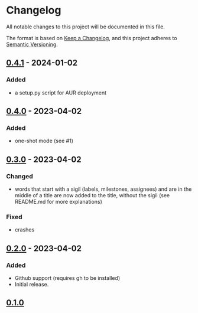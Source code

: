 # Changelog

All notable changes to this project will be documented in this file.

The format is based on [Keep a Changelog](https://keepachangelog.com/en/1.0.0/),
and this project adheres to [Semantic Versioning](https://semver.org/spec/v2.0.0.html).

## [0.4.1] - 2024-01-02

### Added

- a setup.py script for AUR deployment

## [0.4.0] - 2023-04-02

### Added

- one-shot mode (see #1)

## [0.3.0] - 2023-04-02

### Changed

- words that start with a sigil (labels, milestones, assignees) and are in the middle of a title are now added to the title, without the sigil (see README.md for more explanations)

### Fixed

- crashes

## [0.2.0] - 2023-04-02

### Added

- Github support (requires gh to be installed)
- Initial release.

## [0.1.0]

[Unreleased]: https://github.com/ewen-lbh/issurge/compare/v0.4.1...HEAD
[0.4.1]: https://github.com/ewen-lbh/issurge/compare/v0.4.0...v0.4.1
[0.4.0]: https://github.com/ewen-lbh/issurge/compare/v0.3.0...v0.4.0
[0.3.0]: https://github.com/ewen-lbh/issurge/compare/v0.2.0...v0.3.0
[0.2.0]: https://github.com/ewen-lbh/issurge/compare/v0.1.0...v0.2.0
[0.1.0]: https://github.com/ewen-lbh/issurge/releases/tag/v0.1.0

[//]: # (C3-2-DKAC:GGH:Rewen-lbh/issurge:Tv{t})
